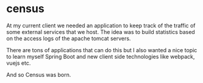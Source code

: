 # census

At my current client we needed an application to keep track of the traffic of some external services that we host. The idea was to build statistics based on the access logs of the apache tomcat servers. 

There are tons of applications that can do this but I also wanted a nice topic to learn myself Spring Boot and new client side technologies like webpack, vuejs etc. 

And so Census was born.
